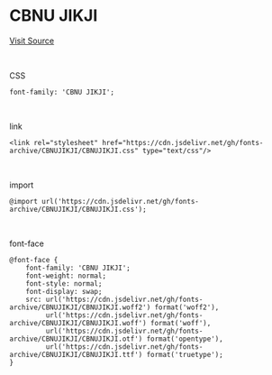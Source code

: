 # CBNU JIKJI

[Visit Source](https://www.chungbuk.ac.kr/site/pr/sub.do?key=1827)

&nbsp;

CSS

```
font-family: 'CBNU JIKJI';
```

&nbsp;

link

```
<link rel="stylesheet" href="https://cdn.jsdelivr.net/gh/fonts-archive/CBNUJIKJI/CBNUJIKJI.css" type="text/css"/>
```

&nbsp;

import

```
@import url('https://cdn.jsdelivr.net/gh/fonts-archive/CBNUJIKJI/CBNUJIKJI.css');
```

&nbsp;

font-face

```
@font-face {
    font-family: 'CBNU JIKJI';
    font-weight: normal;
    font-style: normal;
    font-display: swap;
    src: url('https://cdn.jsdelivr.net/gh/fonts-archive/CBNUJIKJI/CBNUJIKJI.woff2') format('woff2'),
         url('https://cdn.jsdelivr.net/gh/fonts-archive/CBNUJIKJI/CBNUJIKJI.woff') format('woff'),
         url('https://cdn.jsdelivr.net/gh/fonts-archive/CBNUJIKJI/CBNUJIKJI.otf') format('opentype'),
         url('https://cdn.jsdelivr.net/gh/fonts-archive/CBNUJIKJI/CBNUJIKJI.ttf') format('truetype');
}
```
